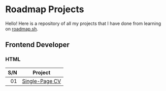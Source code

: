 # Roadmap Projects
Hello! Here is a repository of all my projects that I have done from learning on [roadmap.sh](roadmap.sh).

## Frontend Developer
### HTML
| S/N | Project |
|-:|:-:|
| 01 | [Single-Page CV](https://github.com/manicmacho/roadmap-projects/blob/y/frontend/01-single-page-cv.htm) |
